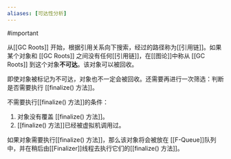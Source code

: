 ```yaml
---
aliases: [可达性分析]
---
```


#important 

从[[GC Roots]] 开始，根据引用关系向下搜索，经过的路径称为[[引用链]]。如果某个对象和 [[GC Roots]] 之间没有任何[[引用链]]，在[[图论]]中称从 [[GC Roots]] 到这个对象**不可达**。该对象可以被回收。

即使对象被标记为不可达，对象也不一定会被回收。还需要再进行一次筛选：判断是否需要执行 [[finalize() 方法]]。

不需要执行[[finalize() 方法]]的条件：
1. 对象没有覆盖 [[finalize() 方法]]。
2. [[finalize() 方法]]已经被虚拟机调用过。

如果对象需要执行[[finalize() 方法]]，那么该对象将会被放在 [[F-Queue]]队列中，并在稍后由[[Finalizer]]线程去执行它们的[[finalize() 方法]]。
